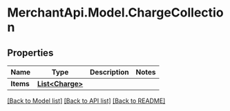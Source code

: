 # MerchantApi.Model.ChargeCollection
## Properties

Name | Type | Description | Notes
------------ | ------------- | ------------- | -------------
**Items** | [**List&lt;Charge&gt;**](Charge.md) |  | 

[[Back to Model list]](../README.md#documentation-for-models) [[Back to API list]](../README.md#documentation-for-api-endpoints) [[Back to README]](../README.md)

